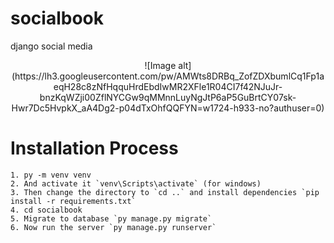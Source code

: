 # socialbook
django social media
<p align='center'> 
![Image alt](https://lh3.googleusercontent.com/pw/AMWts8DRBq_ZofZDXbumlCq1Fp1aeqH28c8zNfHqquHrdEbdIwMR2XFle1R04CI7f42NJuJr-bnzKqWZji00ZflNYCGw9qMMnnLuyNgJtP6aP5GuBrtCY07sk-Hwr7Dc5HvpkX_aA4Dg2-p04dTxOhfQQFYN=w1724-h933-no?authuser=0)
</p>

# Installation Process
```
1. py -m venv venv
2. And activate it `venv\Scripts\activate` (for windows)
3. Then change the directory to `cd ..` and install dependencies `pip install -r requirements.txt`
4. cd socialbook
5. Migrate to database `py manage.py migrate`
6. Now run the server `py manage.py runserver`
```
